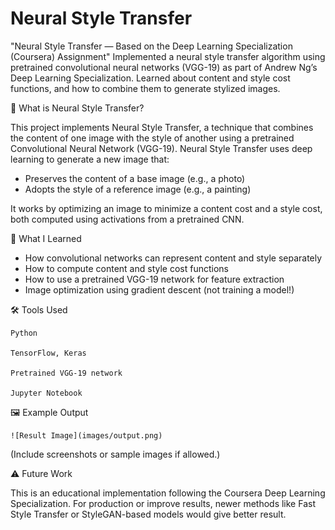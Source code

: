 # Neural Style Transfer 
"Neural Style Transfer — Based on the Deep Learning Specialization (Coursera) Assignment"
Implemented a neural style transfer algorithm using pretrained convolutional neural networks (VGG-19) as part of Andrew Ng’s Deep Learning Specialization. Learned about content and style cost functions, and how to combine them to generate stylized images.

📌 What is Neural Style Transfer?

This project implements Neural Style Transfer, a technique that combines the content of one image with the style of another using a pretrained Convolutional Neural Network (VGG-19).
Neural Style Transfer uses deep learning to generate a new image that:
- Preserves the content of a base image (e.g., a photo)
- Adopts the style of a reference image (e.g., a painting)

It works by optimizing an image to minimize a content cost and a style cost, both computed using activations from a pretrained CNN.

🧠 What I Learned

- How convolutional networks can represent content and style separately
- How to compute content and style cost functions
- How to use a pretrained VGG-19 network for feature extraction
- Image optimization using gradient descent (not training a model!)

🛠️ Tools Used

    Python

    TensorFlow, Keras

    Pretrained VGG-19 network

    Jupyter Notebook

🖼️ Example Output

    ![Result Image](images/output.png)

(Include screenshots or sample images if allowed.)

⚠️ Future Work

This is an educational implementation following the Coursera Deep Learning Specialization. For production or improve results, newer methods like Fast Style Transfer or StyleGAN-based models would give better result.
